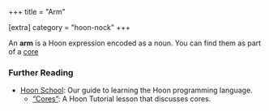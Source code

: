 +++
title = "Arm"

[extra]
category = "hoon-nock"
+++

An **arm** is a Hoon expression encoded as a noun. You can find them as part of a [core](/reference/glossary/core)

### Further Reading

- [Hoon School](/guides/core/hoon-school/): Our guide to learning the Hoon programming language.
  - [“Cores”](/guides/core/hoon-school/F-cores#cores): A Hoon Tutorial lesson that discusses cores.
